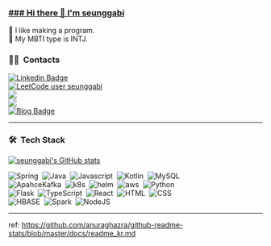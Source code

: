 ### [### Hi there 👋 I'm seunggabi](https://sugar-prince-121.notion.site/Project-b7d400b21fe045a5a9ff6742eacbfde3)

🤔 I like making a program.\
🌱 My MBTI type is INTJ.

### 🤝🏻 &nbsp;Contacts

[![Linkedin Badge](https://img.shields.io/badge/-LinkedIn-blue?style=flat-square&logo=Linkedin&logoColor=white&link=https://www.linkedin.com/in/seunggabi)](www.linkedin.com/in/seunggabi/)\
[![LeetCode user seunggabi](https://img.shields.io/badge/dynamic/json?style=flat-square&labelColor=black&color=%23ffa116&label=Solved&query=solvedOverTotal&url=https%3A%2F%2Fleetcode-badge.vercel.app%2Fapi%2Fusers%2Fseunggabi&logo=leetcode&logoColor=yellow)](https://leetcode.com/seunggabi/)\
<a href="mailto:seunggabi@gmail.com"><img src="https://img.shields.io/badge/-seunggabi@gmail.com-333333?style=flat-square&logo=Gmail&logoColor=white"/></a>\
<a href="https://instagram.com/seunggabi"><img src="https://img.shields.io/badge/-seunggabi-333333?style=flat-square&logo=Instagram&logoColor=white"/></a>\
[![Blog Badge](http://img.shields.io/badge/-blog-black?style=flat-square&link=https://seunggabi.tistory.com/)](https://seunggabi.tistory.com/)

---

### 🛠 &nbsp;Tech Stack

[![seunggabi's GitHub stats](https://github-readme-stats.vercel.app/api?username=seunggabi&show_icons=true&theme=dark)](https://github.com/anuraghazra/github-readme-stats)

![Spring](https://img.shields.io/badge/-Spring-333333?style=flat&logo=spring&logoColor=white)&nbsp;
![Java](https://img.shields.io/badge/-Java-333333?style=flat&logo=java&logoColor=white)&nbsp;
![Javascript](https://img.shields.io/badge/-Javascript-333333?style=flat&logo=Javascript&logoColor=white)&nbsp;
![Kotlin](https://img.shields.io/badge/-Kotlin-333333?style=flat&logo=kotlin&logoColor=white)&nbsp;
![MySQL](https://img.shields.io/badge/-Mysql-333333?style=flat&logo=mysql&logoColor=white)&nbsp;\
![ApahceKafka](https://img.shields.io/badge/-ApahceKafka-333333?style=flat&logo=apachekafka&logoColor=white)&nbsp;
![k8s](https://img.shields.io/badge/-k8s-333333?style=flat&logo=kubernetes&logoColor=white)&nbsp;
![helm](https://img.shields.io/badge/-helm-333333?style=flat&logo=helm&logoColor=white)&nbsp;
![aws](https://img.shields.io/badge/-aws-333333?style=flat&logo=amazonaws&logoColor=white)&nbsp;
![Python](https://img.shields.io/badge/-Python-333333?style=flat&logo=python&logoColor=white)&nbsp;\
![Flask](https://img.shields.io/badge/-Flask-333333?style=flat&logo=flask&logoColor=white)&nbsp;
![TypeScript](https://img.shields.io/badge/-TypeScript-333333?style=flat&logo=typescript&logoColor=white)&nbsp;
![React](https://img.shields.io/badge/-React-333333?style=flat&logo=react&logoColor=white)&nbsp;
![HTML](https://img.shields.io/badge/-HTML5-333333?style=flat&logo=HTML5&logoColor=white)&nbsp;
![CSS](https://img.shields.io/badge/-CSS3-333333?style=flat&logo=CSS3&logoColor=white)&nbsp;\
![HBASE](https://img.shields.io/badge/-HBASE-333333?style=flat&logo=HBASE&logoColor=white)&nbsp;
![Spark](https://img.shields.io/badge/-Spark-333333?style=flat&logo=Spark&logoColor=white)&nbsp;
![NodeJS](https://img.shields.io/badge/-NodeJS-333333?style=flat&logo=NodeJS&logoColor=white)&nbsp;

---

ref: https://github.com/anuraghazra/github-readme-stats/blob/master/docs/readme_kr.md
